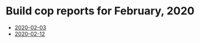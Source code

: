 # Build cop reports for February, 2020

* [2020-02-03](https://bitbucket.org/osrf/gazebo/wiki/buildcop/2020/02/03.md)
* [2020-02-12](https://bitbucket.org/osrf/gazebo/wiki/buildcop/2020/02/12.md)